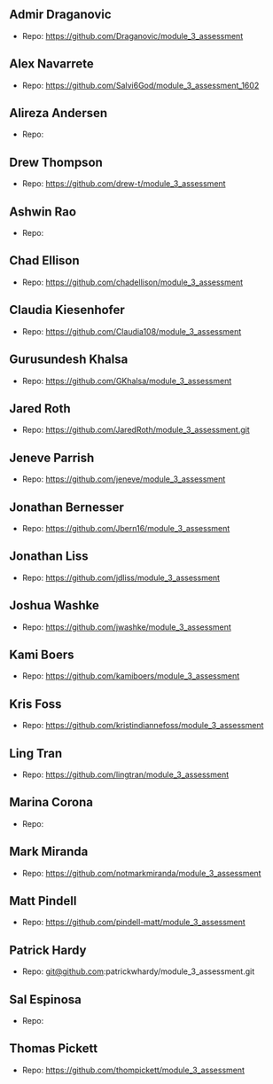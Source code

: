 ## Admir Draganovic

  - Repo: https://github.com/Draganovic/module_3_assessment

## Alex Navarrete

  - Repo: https://github.com/Salvi6God/module_3_assessment_1602

## Alireza Andersen

  - Repo: 

## Drew Thompson

  - Repo: https://github.com/drew-t/module_3_assessment

## Ashwin Rao

  - Repo: 

## Chad Ellison

  - Repo: https://github.com/chadellison/module_3_assessment

## Claudia Kiesenhofer

  - Repo: https://github.com/Claudia108/module_3_assessment

## Gurusundesh Khalsa

  - Repo: https://github.com/GKhalsa/module_3_assessment

## Jared Roth

  - Repo: https://github.com/JaredRoth/module_3_assessment.git

## Jeneve Parrish

  - Repo: https://github.com/jeneve/module_3_assessment

## Jonathan Bernesser

  - Repo: https://github.com/Jbern16/module_3_assessment

## Jonathan Liss

  - Repo: https://github.com/jdliss/module_3_assessment

## Joshua Washke

  - Repo: https://github.com/jwashke/module_3_assessment

## Kami Boers

  - Repo: https://github.com/kamiboers/module_3_assessment

## Kris Foss

  - Repo: https://github.com/kristindiannefoss/module_3_assessment

## Ling Tran

  - Repo: https://github.com/lingtran/module_3_assessment

## Marina Corona

  - Repo: 

## Mark Miranda

  - Repo: https://github.com/notmarkmiranda/module_3_assessment

## Matt Pindell

  - Repo: https://github.com/pindell-matt/module_3_assessment

## Patrick Hardy

  - Repo: git@github.com:patrickwhardy/module_3_assessment.git

## Sal Espinosa

  - Repo: 

## Thomas Pickett

  - Repo: https://github.com/thompickett/module_3_assessment

